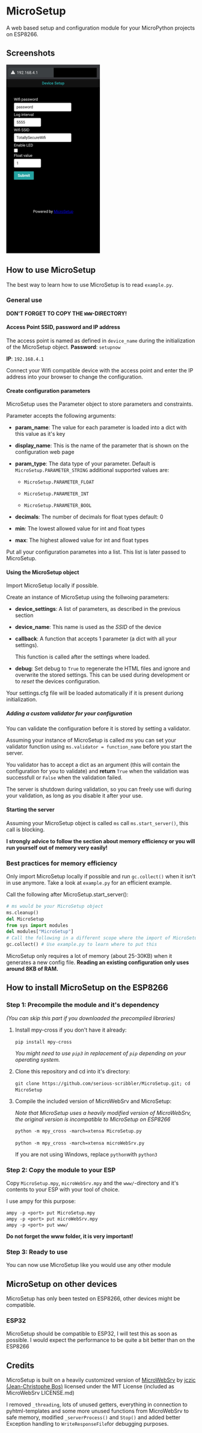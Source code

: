 # MicroSetup

A web based setup and configuration module for your MicroPython projects on ESP8266. 

## Screenshots

<img src="https://github.com/serious-scribbler/MicroSetup/raw/main/screenshots/ConfigurationPage.png" height="500" alt="ConfigurationPage" />

## How to use MicroSetup

The best way to learn how to use MicroSetup is to read `example.py`.

### General use

**DON'T FORGET TO COPY THE `WWW`-DIRECTORY!**

#### Access Point SSID, password and IP address

The access point is named as defined in `device_name` during the initialization of the MicroSetup object.
**Password**: `setupnow`

**IP**: `192.168.4.1`

Connect your Wifi compatible device with the access point and enter the IP address into your browser to change the configuration.

#### Create configuration parameters

MicroSetup uses the Parameter object to store parameters and constraints.

Parameter accepts the following arguments:

- **param_name**: The value for each parameter is loaded into a dict with this value as it's key

- **display_name**: This is the name of the parameter that is shown on the configuration web page

- **param_type**: The data type of your parameter. Default is `MicroSetup.PARAMETER_STRING` additional supported values are:
  
  - `MicroSetup.PARAMETER_FLOAT`
  
  - `MicroSetup.PARAMETER_INT`
  
  - `MicroSetup.PARAMETER_BOOL`

- **decimals**: The number of decimals for float types default: 0

- **min**: The lowest allowed value for int and float types

- **max**: The highest allowed value for int and float types

Put all your configuration parametes into a list. This list is later passed to MicroSetup.

#### Using the MicroSetup object

Import MicroSetup locally if possible.

Create an instance of MicroSetup using the follwoing parameters:

- **device_settings**: A list of parameters, as described in the previous section

- **device_name**: This name is used as the *SSID* of the device

- **callback**: A function that accepts 1 parameter (a dict with all your settings).
  
  This function is called after the settings where loaded.

- **debug**: Set debug to `True` to regenerate the HTML files and ignore and overwrite the stored settings. This can be used during development or to *reset* the devices configuration.

Your settings.cfg file will be loaded automatically if it is present duriong initialization.

##### Adding a custom validator for your configuration

You can validate the configuration before it is stored by setting a validator.

Assuming your instance of MicroSetup is called *ms* you can set your validator function using `ms.validator = function_name` before you start the server.

You validator has to accept a dict as an argument (this will contain the configuration for you to validate) and **return** `True` when the validation was successfull or `False` when the validation failed.

The server is shutdown during validation, so you can freely use wifi during your validation, as long as you disable it after your use.

#### Starting the server

Assuming your MicroSetup object is called `ms` call `ms.start_server()`, this call is blocking.

**I strongly advice to follow the section about memory efficiency or you will run yourself out of memory very easily!**

### Best practices for memory efficiency

Only import MicroSetup locally if possible and run `gc.collect()` when it isn't in use anymore. Take a look at `example.py` for an efficient example.

 Call the following after MicroSetup.start_server():

```python
# ms would be your MicroSetup object
ms.cleanup()
del MicroSetup
from sys import modules
del modules["MicroSetup"]
# Call the following in a different scope where the import of MicroSetup isn't used
gc.collect() # Use example.py to learn where to put this
```

MicroSetup only requires a lot of memory (about 25-30KB) when it generates a new config file. **Reading an existing configuration only uses around 8KB of RAM.**

## How to install MicroSetup on the ESP8266

### Step 1: Precompile the module and it's dependency

*(You can skip this part if you downloaded the precompiled libraries)*

1. Install mpy-cross if you don't have it already:
   
   `pip install mpy-cross`
   
   *You might need to use `pip3` in replacement of `pip` depending on your operating system.*

2. Clone this repository and cd into it's directory:
   
   `git clone https://github.com/serious-scribbler/MicroSetup.git; cd MicroSetup`

3. Compile the included version of MicroWebSrv and MicroSetup:
   
   *Note that MicroSetup uses a heavily modified version of MicroWebSrv, the original version is incompatible to MicroSetup on ESP8266*
   
   ```shell
   python -m mpy_cross -march=xtensa MicroSetup.py
   
   python -m mpy_cross -march=xtensa microWebSrv.py
   ```
   
   If you are not using Windows, replace `python`with `python3`

### Step 2: Copy the module to your ESP

Copy `MicroSetup.mpy`, `microWebSrv.mpy`  and the `www/`-directory and it's contents to your ESP with your tool of choice.

I use ampy for this purpose:

```shell
ampy -p <port> put MicroSetup.mpy
ampy -p <port> put microWebSrv.mpy
ampy -p <port> put www/
```

**Do not forget the www folder, it is very important!**

### Step 3: Ready to use

You can now use MicroSetup like you would use any other module

## MicroSetup on other devices

MicroSetup has only been tested on ESP8266, other devices might be compatible.

### ESP32

MicroSetup should be compatible to ESP32, I will test this as soon as possible. I would expect the performance to be quite a bit better than on the ESP8266

## Credits

MicroSetup is built on a heavily customized version of [MicroWebSrv](https://github.com/jczic/MicroWebSrv) by [jczic (Jean-Christophe Bos)](https://github.com/jczic) licensed under the MIT License (included as MicroWebSrv LICENSE.md)

I removed `_threading`, lots of unused getters, everything in connection to pyhtml-templates and some more unused functions from MicroWebSrv to safe memory, modified `_serverProcess()` and `Stop()` and added better Exception handling to `WriteResponseFile`for debugging purposes.
